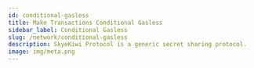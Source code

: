 ```yaml
---
id: conditional-gasless 
title: Make Transactions Conditional Gasless
sidebar_label: Conditional Gasless
slug: /network/conditional-gasless
description: SkyeKiwi Protocol is a generic secret sharing protocol. 
image: img/meta.png
---
```


